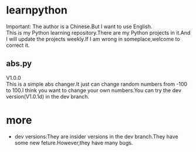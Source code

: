 # learnpython
Important: The author is a Chinese.But I want to use English.</br>
This is my Python learning repository.There are my Python projects in it.And I will update the projects weekly.If I am wrong in someplace,welcome to correct it.


## abs.py
V1.0.0</br>
This is a simple abs changer.It just can change random numbers from -100 to 100.I think you want to change your own numbers.You can try the dev version(V1.0.1d) in the dev branch.


# more
* dev versions:They are insider versions in the dev branch.They have some new feture.However,they have many bugs.